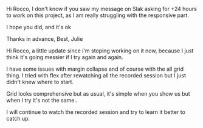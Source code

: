 Hi Rocco,
I don't know if you saw my message on Slak asking for +24 hours to work on this project, as I am really struggling with the responsive part.

I hope you did, and it's ok

Thanks in advance,
Best,
Julie

Hi Rocco, 
a little update since i'm stoping working on it now, because I just think it's going messier if I try again and again.

I have some issues with margin collapse and of course with the all grid thing. I tried with flex after rewatching all the recorded session but I just didn't knew where to start.

Grid looks comprehensive but as usual, it's simple when you show us but when I try it's not the same..

I will continue to watch the recorded session and try to learn it better to catch up.